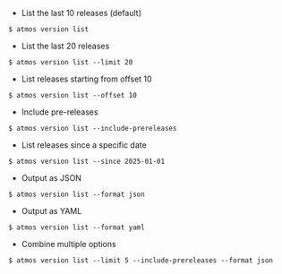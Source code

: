 - List the last 10 releases (default)

```
$ atmos version list
```

- List the last 20 releases

```
$ atmos version list --limit 20
```

- List releases starting from offset 10

```
$ atmos version list --offset 10
```

- Include pre-releases

```
$ atmos version list --include-prereleases
```

- List releases since a specific date

```
$ atmos version list --since 2025-01-01
```

- Output as JSON

```
$ atmos version list --format json
```

- Output as YAML

```
$ atmos version list --format yaml
```

- Combine multiple options

```
$ atmos version list --limit 5 --include-prereleases --format json
```
